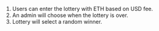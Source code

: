 1. Users can enter the lottery with ETH based on USD fee.
2. An admin will choose when the lottery is over.
3. Lottery will select a random winner.